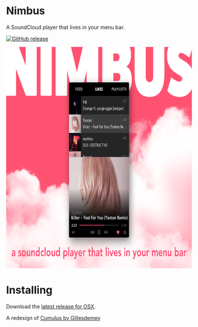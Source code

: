 # Nimbus
A SoundCloud player that lives in your menu bar.

[![GitHub release](https://img.shields.io/badge/download-latest-blue.svg)](https://github.com/olemelo/Nimbus/releases/latest)

<img height="600" width="auto" src="assets/nimbus_app.png">

# Installing

Download the [latest release for OSX](https://github.com/olemelo/Nimbus/releases/latest).

A redesign of [Cumulus by Gillesdemey](https://github.com/gillesdemey/Cumulus)
